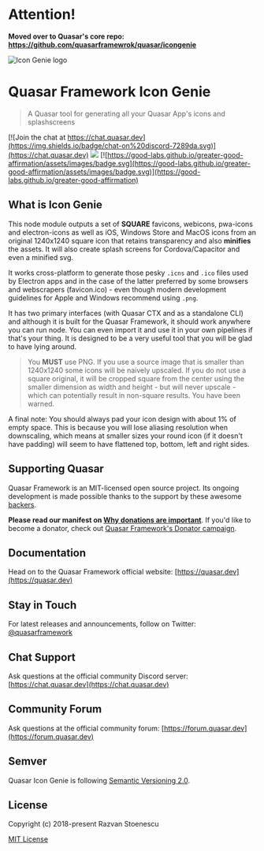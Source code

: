 # Attention!
**Moved over to Quasar's core repo: https://github.com/quasarframewrok/quasar/icongenie**


![Icon Genie logo](https://cdn.quasar.dev/img/iconfactory.png)

# Quasar Framework Icon Genie

> A Quasar tool for generating all your Quasar App's icons and splashscreens

<!--
<img src="https://img.shields.io/npm/v/%40quasar/icongenie.svg?label=@quasar/icongenie">
-->

[![Join the chat at https://chat.quasar.dev](https://img.shields.io/badge/chat-on%20discord-7289da.svg)](https://chat.quasar.dev)
<a href="https://forum.quasar.dev" target="_blank"><img src="https://img.shields.io/badge/community-forum-brightgreen.svg"></a>
[![https://good-labs.github.io/greater-good-affirmation/assets/images/badge.svg](https://good-labs.github.io/greater-good-affirmation/assets/images/badge.svg)](https://good-labs.github.io/greater-good-affirmation)

## What is Icon Genie

This node module outputs a set of **SQUARE** favicons, webicons, pwa-icons and electron-icons as well as iOS, Windows Store and MacOS icons from an original 1240x1240 square icon that retains transparency and also **minifies** the assets. It will also create splash screens for Cordova/Capacitor and even a minified svg.

It works cross-platform to generate those pesky `.icns` and `.ico` files used by Electron apps and in the case of the latter preferred by some browsers and webscrapers (favicon.ico) - even though modern development guidelines for Apple and Windows recommend using `.png`.

It has two primary interfaces (with Quasar CTX and as a standalone CLI) and although it is built for the Quasar Framework, it should work anywhere you can run node. You can even import it and use it in your own pipelines if that's your thing. It is designed to be a very useful tool that you will be glad to have lying around.

> You **MUST** use PNG. If you use a source image that is smaller than 1240x1240 some icons will be naively upscaled. If you do not use a square original, it will be cropped square from the center using the smaller dimension as width and height - but will never upscale - which can potentially result in non-square results. You have been warned.

A final note: You should always pad your icon design with about 1% of empty space. This is because you will lose aliasing resolution when downscaling, which means at smaller sizes your round icon (if it doesn't have padding) will seem to have flattened top, bottom, left and right sides.

## Supporting Quasar
Quasar Framework is an MIT-licensed open source project. Its ongoing development is made possible thanks to the support by these awesome [backers](https://github.com/rstoenescu/quasar-framework/blob/dev/backers.md).

**Please read our manifest on [Why donations are important](https://quasar.dev/why-donate)**. If you'd like to become a donator, check out [Quasar Framework's Donator campaign](https://donate.quasar.dev).

## Documentation

Head on to the Quasar Framework official website: [https://quasar.dev](https://quasar.dev)

## Stay in Touch

For latest releases and announcements, follow on Twitter: [@quasarframework](https://twitter.com/quasarframework)

## Chat Support

Ask questions at the official community Discord server: [https://chat.quasar.dev](https://chat.quasar.dev)

## Community Forum

Ask questions at the official community forum: [https://forum.quasar.dev](https://forum.quasar.dev)

## Semver
Quasar Icon Genie is following [Semantic Versioning 2.0](https://semver.org/).

## License

Copyright (c) 2018-present Razvan Stoenescu

[MIT License](http://en.wikipedia.org/wiki/MIT_License)
